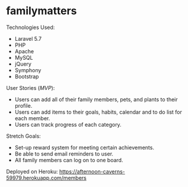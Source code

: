# familymatters

Technologies Used:
* Laravel 5.7
* PHP
* Apache
* MySQL
* jQuery
* Symphony
* Bootstrap

User Stories (*MVP*):

* Users can add all of their family members, pets, and plants to their profile.
* Users can add items to their goals, habits, calendar and to do list for each member.
* Users can track progress of each category.

Stretch Goals:

* Set-up reward system for meeting certain achievements.
* Be able to send email reminders to user.
* All family members can log on to one board.

Deployed on Heroku: https://afternoon-caverns-59979.herokuapp.com/members
